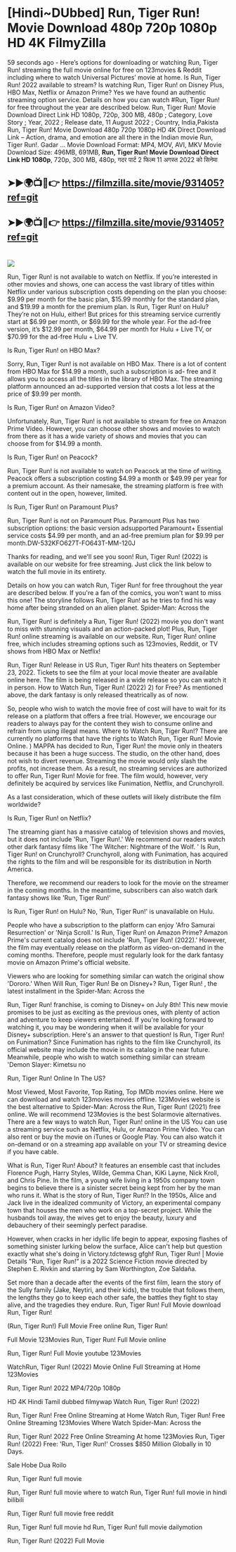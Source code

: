# [Hindi~DUbbed] Run, Tiger Run! Movie Download 480p 720p 1080p HD 4K FilmyZilla


59 seconds ago - Here’s options for downloading or watching Run, Tiger Run! streaming the full movie online for free on 123movies & Reddit including where to watch Universal Pictures’ movie at home. Is Run, Tiger Run! 2022 available to stream? Is watching Run, Tiger Run! on Disney Plus, HBO Max, Netflix or Amazon Prime? Yes we have found an authentic streaming option service. Details on how you can watch #Run, Tiger Run! for free throughout the year are described below. Run, Tiger Run! Movie Download Direct Link HD 1080p, 720p, 300 MB, 480p ; Category, Love Story ; Year, 2022 ; Release date, 11 August 2022 ; Country, India,Pakista Run, Tiger Run! Movie Download 480p 720p 1080p HD 4K Direct Download Link – Action, drama, and emotion are all there in the Indian movie Run, Tiger Run!. Gadar ...
Movie Download Format: MP4, MOV, AVI, MKV
Movie Download Size: 496MB, 691MB, **Run, Tiger Run! Movie Download Direct Link HD 1080p**, 720p, 300 MB, 480p, गदर पार्ट 2 फिल्म 11 अगस्त 2022 को सिनेमा

## ➤►🌍📺📱👉   https://filmzilla.site/movie/931405?ref=git

## ➤►🌍📺📱👉   https://filmzilla.site/movie/931405?ref=git

#

<img src="https://image.tmdb.org/t/p/w780//jt86ZDWeo5SuSryi3kzaysf1CWU.jpg" />

Run, Tiger Run! is not available to watch on Netflix. If you’re interested in other movies and shows, one can access the vast library of titles within Netflix under various subscription costs depending on the plan you choose: $9.99 per month for the basic plan, $15.99 monthly for the standard plan, and $19.99 a month for the premium plan. Is Run, Tiger Run! on Hulu? They’re not on Hulu, either! But prices for this streaming service currently start at $6.99 per month, or $69.99 for the whole year. For the ad-free version, it’s $12.99 per month, $64.99 per month for Hulu + Live TV, or $70.99 for the ad-free Hulu + Live TV.

Is Run, Tiger Run! on HBO Max?

Sorry, Run, Tiger Run! is not available on HBO Max. There is a lot of content from HBO Max for $14.99 a month, such a subscription is ad- free and it allows you to access all the titles in the library of HBO Max. The streaming platform announced an ad-supported version that costs a lot less at the price of $9.99 per month.

Is Run, Tiger Run! on Amazon Video?

Unfortunately, Run, Tiger Run! is not available to stream for free on Amazon Prime Video. However, you can choose other shows and movies to watch from there as it has a wide variety of shows and movies that you can choose from for $14.99 a month.

Is Run, Tiger Run! on Peacock?

Run, Tiger Run! is not available to watch on Peacock at the time of writing. Peacock offers a subscription costing $4.99 a month or $49.99 per year for a premium account. As their namesake, the streaming platform is free with content out in the open, however, limited.

Is Run, Tiger Run! on Paramount Plus?

Run, Tiger Run! is not on Paramount Plus. Paramount Plus has two subscription options: the basic version adsupported Paramount+ Essential service costs $4.99 per month, and an ad-free premium plan for $9.99 per month.DW-532KFO627T-FO643T-MM-120J

Thanks for reading, and we'll see you soon! Run, Tiger Run! (2022) is available on our website for free streaming. Just click the link below to watch the full movie in its entirety.

Details on how you can watch Run, Tiger Run! for free throughout the year are described below. If you're a fan of the comics, you won't want to miss this one! The storyline follows Run, Tiger Run! as he tries to find his way home after being stranded on an alien planet. Spider-Man: Across the

Run, Tiger Run! is definitely a Run, Tiger Run! (2022) movie you don't want to miss with stunning visuals and an action-packed plot! Plus, Run, Tiger Run! online streaming is available on our website. Run, Tiger Run! online free, which includes streaming options such as 123movies, Reddit, or TV shows from HBO Max or Netflix!

Run, Tiger Run! Release in US Run, Tiger Run! hits theaters on September 23, 2022. Tickets to see the film at your local movie theater are available online here. The film is being released in a wide release so you can watch it in person. How to Watch Run, Tiger Run! (2022) 2) for Free? As mentioned above, the dark fantasy is only released theatrically as of now.

So, people who wish to watch the movie free of cost will have to wait for its release on a platform that offers a free trial. However, we encourage our readers to always pay for the content they wish to consume online and refrain from using illegal means. Where to Watch Run, Tiger Run!? There are currently no platforms that have the rights to Watch Run, Tiger Run! Movie Online. ) MAPPA has decided to Run, Tiger Run! the movie only in theaters because it has been a huge success. The studio, on the other hand, does not wish to divert revenue. Streaming the movie would only slash the profits, not increase them. As a result, no streaming services are authorized to offer Run, Tiger Run! Movie for free. The film would, however, very definitely be acquired by services like Funimation, Netflix, and Crunchyroll.

As a last consideration, which of these outlets will likely distribute the film worldwide?

Is Run, Tiger Run! on Netflix?

The streaming giant has a massive catalog of television shows and movies, but it does not include 'Run, Tiger Run!.' We recommend our readers watch other dark fantasy films like 'The Witcher: Nightmare of the Wolf. ' Is Run, Tiger Run! on Crunchyroll? Crunchyroll, along with Funimation, has acquired the rights to the film and will be responsible for its distribution in North America.

Therefore, we recommend our readers to look for the movie on the streamer in the coming months. In the meantime, subscribers can also watch dark fantasy shows like 'Run, Tiger Run!'

Is Run, Tiger Run! on Hulu? No, 'Run, Tiger Run!' is unavailable on Hulu.

People who have a subscription to the platform can enjoy 'Afro Samurai Resurrection' or 'Ninja Scroll.' Is Run, Tiger Run! on Amazon Prime? Amazon Prime's current catalog does not include 'Run, Tiger Run! (2022).' However, the film may eventually release on the platform as video-on-demand in the coming months. Therefore, people must regularly look for the dark fantasy movie on Amazon Prime's official website.

Viewers who are looking for something similar can watch the original show 'Dororo.' When Will Run, Tiger Run! Be on Disney+? Run, Tiger Run! , the latest installment in the Spider-Man: Across the

Run, Tiger Run! franchise, is coming to Disney+ on July 8th! This new movie promises to be just as exciting as the previous ones, with plenty of action and adventure to keep viewers entertained. If you're looking forward to watching it, you may be wondering when it will be available for your Disney+ subscription. Here's an answer to that question! Is Run, Tiger Run! on Funimation? Since Funimation has rights to the film like Crunchyroll, its official website may include the movie in its catalog in the near future. Meanwhile, people who wish to watch something similar can stream 'Demon Slayer: Kimetsu no

Run, Tiger Run! Online In The US?

Most Viewed, Most Favorite, Top Rating, Top IMDb movies online. Here we can download and watch 123movies movies offline. 123Movies website is the best alternative to Spider-Man: Across the Run, Tiger Run! (2021) free online. We will recommend 123Movies is the best Solarmovie alternatives. There are a few ways to watch Run, Tiger Run! online in the US You can use a streaming service such as Netflix, Hulu, or Amazon Prime Video. You can also rent or buy the movie on iTunes or Google Play. You can also watch it on-demand or on a streaming app available on your TV or streaming device if you have cable.

What is Run, Tiger Run! About? It features an ensemble cast that includes Florence Pugh, Harry Styles, Wilde, Gemma Chan, KiKi Layne, Nick Kroll, and Chris Pine. In the film, a young wife living in a 1950s company town begins to believe there is a sinister secret being kept from her by the man who runs it. What is the story of Run, Tiger Run!? In the 1950s, Alice and Jack live in the idealized community of Victory, an experimental company town that houses the men who work on a top-secret project. While the husbands toil away, the wives get to enjoy the beauty, luxury and debauchery of their seemingly perfect paradise.

However, when cracks in her idyllic life begin to appear, exposing flashes of something sinister lurking below the surface, Alice can't help but question exactly what she's doing in Victory.tdctewsg gfghf Run, Tiger Run! | Movie Details "Run, Tiger Run!" is a 2022 Science Fiction movie directed by Stephen E. Rivkin and starring by Sam Worthington, Zoe Saldaña.

Set more than a decade after the events of the first film, learn the story of the Sully family (Jake, Neytiri, and their kids), the trouble that follows them, the lengths they go to keep each other safe, the battles they fight to stay alive, and the tragedies they endure. Run, Tiger Run! Full Movie download Run, Tiger Run!

(Run, Tiger Run!) Full Movie Free online Run, Tiger Run!

Full Movie 123Movies Run, Tiger Run! Full Movie online

Run, Tiger Run! Full Movie youtube 123Movies

WatchRun, Tiger Run! (2022) Movie Online Full Streaming at Home 123Movies

Run, Tiger Run! 2022 MP4/720p 1080p

HD 4K Hindi Tamil dubbed filmywap Watch Run, Tiger Run! (2022)

Run, Tiger Run! Free Online Streaming at Home Watch Run, Tiger Run! Free Online Streaming 123Movies Where Watch Spider-Man: Across the

Run, Tiger Run! 2022 Free Online Streaming At home 123Movies Run, Tiger Run! (2022) Free: 'Run, Tiger Run!' Crosses $850 Million Globally in 10 Days.

Sale Hobe Dua Roilo

Run, Tiger Run! full movie

Run, Tiger Run! full movie where to watch Run, Tiger Run! full movie in hindi bilibili

Run, Tiger Run! full movie free reddit

Run, Tiger Run! full movie hd Run, Tiger Run! full movie dailymotion

Run, Tiger Run! (2022) Full Movie